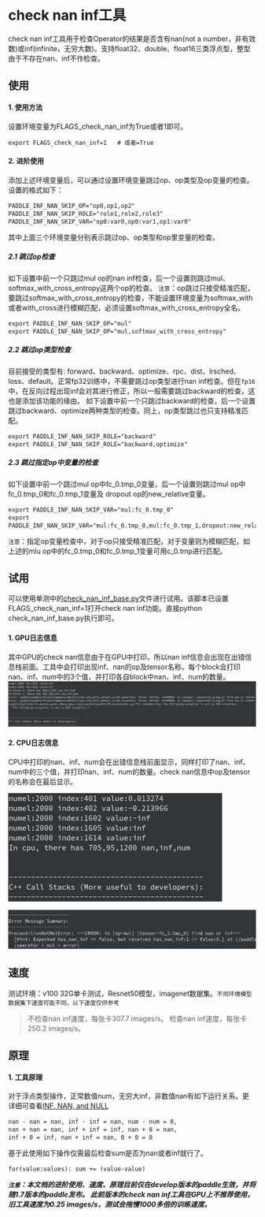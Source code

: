 # check nan inf工具

check nan inf工具用于检查Operator的结果是否含有nan(not a number，非有效数)或inf(infinite，无穷大数)。支持float32、double、float16三类浮点型，整型由于不存在nan、inf不作检查。

## <span id="use">使用</span>

#### 1. 使用方法
设置环境变量为FLAGS_check_nan_inf为True或者1即可。
```
export FLAGS_check_nan_inf=1   # 或者=True
```

#### 2. 进阶使用
添加上述环境变量后，可以通过设置环境变量跳过op、op类型及op变量的检查。设置的格式如下：
```
PADDLE_INF_NAN_SKIP_OP="op0,op1,op2"
PADDLE_INF_NAN_SKIP_ROLE="role1,role2,role3"
PADDLE_INF_NAN_SKIP_VAR="op0:var0,op0:var1,op1:var0"
```
其中上面三个环境变量分别表示跳过op、op类型和op里变量的检查。
##### 2.1 跳过op检查
如下设置中前一个只跳过mul op的nan inf检查，后一个设置则跳过mul、softmax_with_cross_entropy这两个op的检查。
`注意`：op跳过只接受精准匹配，要跳过softmax_with_cross_entropy的检查，不能设置环境变量为softmax_with或者with_cross进行模糊匹配，必须设置softmax_with_cross_entropy全名。
```
export PADDLE_INF_NAN_SKIP_OP="mul"
export PADDLE_INF_NAN_SKIP_OP="mul,softmax_with_cross_entropy"
```
##### 2.2 跳过op类型检查
目前接受的类型有: forward、backward、optimize、rpc、dist、lrsched、loss、default。正常fp32训练中，不需要跳过op类型进行nan inf检查。但在`fp16`中，在反向过程出现inf会对其进行修正，所以一般需要跳过backward的检查，这也是添加该功能的缘由。
如下设置中前一个只跳过backward的检查，后一个设置跳过backward、optimize两种类型的检查。同上，op类型跳过也只支持精准匹配。
```
export PADDLE_INF_NAN_SKIP_ROLE="backward"
export PADDLE_INF_NAN_SKIP_ROLE="backward,optimize"
```
##### 2.3 跳过指定op中变量的检查
如下设置中前一个跳过mul op中fc_0.tmp_0变量，后一个设置则跳过mul op中fc_0.tmp_0和fc_0.tmp_1变量及 dropout op的new_relative变量。
```
export PADDLE_INF_NAN_SKIP_VAR="mul:fc_0.tmp_0"
export PADDLE_INF_NAN_SKIP_VAR="mul:fc_0.tmp_0,mul:fc_0.tmp_1,dropout:new_relative"
```
`注意`：指定op变量检查中，对于op只接受精准匹配，对于变量则为模糊匹配，如上述的mlu op中的fc_0.tmp_0和fc_0.tmp_1变量可用c_0.tmp进行匹配。

## <span id="test">试用</span>
可以使用单测中的[check_nan_inf_base.py](https://github.com/PaddlePaddle/Paddle/blob/develop/python/paddle/fluid/tests/unittests/check_nan_inf_base.py)文件进行试用。该脚本已设置FLAGS_check_nan_inf=1打开check nan inf功能。直接python check_nan_inf_base.py执行即可。
#### 1. GPU日志信息
其中GPU的check nan信息由于在GPU中打印，所以nan inf信息会出现在出错信息栈前面。工具中会打印出现inf、nan的op及tensor名称，每个block会打印nan、inf、num中的3个值，并打印各自block中nan、inf、num的数量。
![gpu_nan_inf.png](check_nan_inf_files/gpu_nan_inf.png)
#### 2. CPU日志信息
CPU中打印的nan、inf、num会在出错信息栈前面显示，同样打印了nan、inf、num中的三个值，并打印nan、inf、num的数量。check nan信息中op及tensor的名称会在最后显示。

![cpu_nan_inf.png](check_nan_inf_files/cpu_nan_inf.png)

![cpu_nan_inf_op_var.png](check_nan_inf_files/cpu_nan_inf_op_var.png)

## <span id="speed">速度</span>
测试环境：v100 32G单卡测试，Resnet50模型，imagenet数据集。`不同环境模型数据集下速度可能不同，以下速度仅供参考`
>不检查nan inf速度，每张卡307.7 images/s。
检查nan inf速度，每张卡250.2 images/s。

## <span id="principle">原理</span>
#### 1. 工具原理
对于浮点类型操作，正常数值num，无穷大inf，非数值nan有如下运行关系。更详细可查看[INF, NAN, and NULL](https://wiki.analytica.com/index.php?title=INF,_NAN,_and_NULL_-_Exception_values&title=INF,_NAN,_and_NULL_-_Exception_values)
```
nan - nan = nan, inf - inf = nan, num - num = 0,
nan + nan = nan, inf + inf = inf, nan + 0 = nan,
inf + 0 = inf, nan + inf = nan, 0 + 0 = 0
```
基于此使用如下操作仅需最后检查sum是否为nan或者inf就行了。
```
for(value:values): sum += (value-value)
```

***`注意`：本文档的进阶使用、速度、原理目前仅在develop版本的paddle生效，并将随1.7版本的paddle发布。
此前版本的check nan inf工具在GPU上不推荐使用，旧工具速度为0.25 images/s，测试会拖慢1000多倍的训练速度。***
